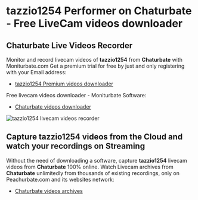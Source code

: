 # tazzio1254 Performer on Chaturbate - Free LiveCam videos downloader

## Chaturbate Live Videos Recorder

Monitor and record livecam videos of **tazzio1254** from **Chaturbate** with Moniturbate.com
Get a premium trial for free by just and only registering with your Email address:
* [tazzio1254 Premium videos downloader](https://moniturbate.com/request-demo-licence-key.html)

Free livecam videos downloader - Moniturbate Software:
* [Chaturbate videos downloader](https://moniturbate.com/moniturbate-download-software.html)

![tazzio1254 livecam videos recorder](https://peachurnet.com/templates/moniturbate-software.png)


## Capture tazzio1254 videos from the Cloud and watch your recordings on Streaming

Without the need of downloading a software, capture **tazzio1254** livecam videos from **Chaturbate** 100% online.
Watch Livecam archives from **Chaturbate** unlimitedly from thousands of existing recordings, only on Peachurbate.com and its websites network:
* [Chaturbate videos archives](https://peachurnet.com/)